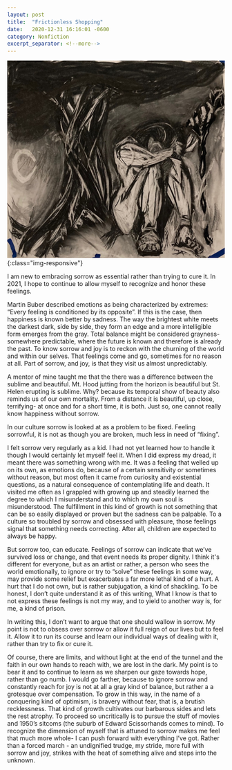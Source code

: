 ```yaml
---
layout: post
title:  "Frictionless Shopping"
date:   2020-12-31 16:16:01 -0600
category: Nonfiction
excerpt_separator: <!--more-->
---
```

![PDX](/images/sorrow.jpg){:class="img-responsive"}

I am new to embracing sorrow as essential rather than trying to cure it. In 2021, I hope to continue to allow myself to recognize and honor these feelings.  
<!--more-->

Martin Buber described emotions as being characterized by extremes: “Every feeling is conditioned by its opposite”. If this is the case, then happiness is known better by sadness. The way the brightest white meets the darkest dark, side by side, they form an edge and a more intelligible form emerges from the gray.  Total balance might be considered grayness- somewhere predictable, where the future is known and therefore is already the past.  To know sorrow and joy is to reckon with the churning of the world and within our selves. That feelings come and go, sometimes for no reason at all. Part of sorrow, and joy, is that they visit us almost unpredictably.

A mentor of mine taught me that the there was a difference between the sublime and beautiful. Mt. Hood jutting from the horizon is beautiful but St. Helen erupting is sublime. Why? because its temporal show of beauty also reminds us of our own mortality.  From a distance it is beautiful, up close, terrifying- at once and for a short time, it is both. Just so, one cannot really know happiness without sorrow.

In our culture sorrow is looked at as a problem to be fixed. 
Feeling sorrowful, it is not as though you are broken, much less in need of “fixing”.

I felt sorrow very regularly as a kid. I had not yet learned how to handle it though I would certainly let myself feel it. When I did express my dread, it meant there was something wrong with me.  It was a feeling that welled up on its own, as emotions do, because of a certain sensitivity or sometimes without reason, but most often it came from curiosity and existential questions, as a natural consequence of contemplating life and death.  It visited me often as I grappled with growing up and steadily learned the degree to which I misunderstand and to which my own soul is misunderstood.  The fulfillment in this kind of growth is not something that can be so easily displayed or proven but the sadness can be palpable. To a culture so troubled by sorrow and obsessed with pleasure, those feelings signal that something needs correcting.  After all, children are expected to always be happy.

But sorrow too, can educate.  Feelings of sorrow can indicate that we’ve survived loss or change, and that event needs its proper dignity. I think it's different for everyone, but as an artist or rather, a person who sees the world emotionally, to ignore or try to “solve” these feelings in some way, may provide some relief but exacerbates a far more lethal kind of a hurt. A hurt that I do not own, but is rather subjugation, a kind of shackling.  To be honest, I don’t quite understand it as of this writing,  What I know is that to not express these feelings is not my way, and to yield to another way is, for me, a kind of prison.

In writing this, I don’t want to argue that one should wallow in sorrow. My point is not to obsess over sorrow or allow it full reign of our lives but to feel it.  Allow it to run its course and learn our individual ways of dealing with it, rather than try to fix or cure it.

Of course, there are limits, and without light at the end of the tunnel and the faith in our own hands to reach with, we are lost in the dark. My point is to bear it and to continue to learn as we sharpen our gaze towards hope, rather than go numb. I would go farther, because to ignore sorrow and constantly reach for joy is not at all a gray kind of balance, but rather a a grotesque over compensation.  To grow in this way, in the name of a conquering kind of optimism, is bravery without fear, that is, a brutish recklessness.  That kind of growth cultivates our barbarous sides and lets the rest atrophy. To proceed so uncritically is to pursue the stuff of movies and 1950’s sitcoms (the suburb of Edward Scissorhands comes to mind). To recognize the dimension of myself that is attuned to sorrow makes me feel that much more whole- I can push forward with everything I’ve got. Rather than a forced march - an undignified trudge, my stride, more full with sorrow and joy, strikes with the heat of something alive and steps into the unknown.
